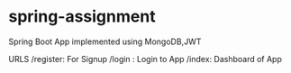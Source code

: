 # spring-assignment
Spring Boot App implemented using MongoDB,JWT

URLS 
/register: For Signup 
/login : Login to App
/index: Dashboard of App
